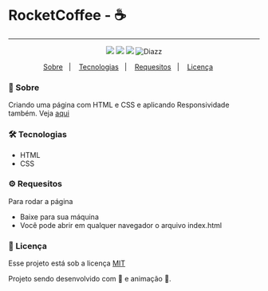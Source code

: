 # RocketCoffee - :coffee:

***

<p align="center">  
      <a> 
          <img src="https://img.shields.io/github/repo-size/wevdiaz/DarkTheme?color=%23F39C12">        
      </a>  
      <a>
          <img src="https://img.shields.io/github/license/wevdiaz/RocketCoffee?color=%23F39C12">        
      </a>      
      <a>
          <img src="https://img.shields.io/github/languages/count/wevdiaz/RocketCoffee?color=%23F39C12">       
      </a>      
      <a>          
          <img alt="Diazz" src="https://img.shields.io/badge/made%20by-Diazz-RocketCoffee?color=%23F39C12"> 
      </a>      
  </p> 

<p align="center">
    <a href="#speech_balloon-sobre">Sobre</a>&nbsp;&nbsp;&nbsp;|&nbsp;&nbsp;&nbsp;
    <a href="#hammer_and_wrench-tecnologias">Tecnologias</a>&nbsp;&nbsp;&nbsp;|&nbsp;&nbsp;&nbsp;
    <a href="#gear-requesitos">Requesitos</a>&nbsp;&nbsp;&nbsp;|&nbsp;&nbsp;&nbsp;
    <a href="#scroll-licença">Licença</a>&nbsp;&nbsp;&nbsp;&nbsp;&nbsp;&nbsp;    
</p>

### :speech_balloon: Sobre
Criando uma página com HTML e CSS e aplicando Responsividade também. Veja [aqui](https://wevdiaz.github.io/RocketCoffee/)
 
 ### :hammer_and_wrench: Tecnologias
 
 * HTML
 * CSS

### :gear: Requesitos

Para rodar a página

* Baixe para sua máquina
* Você pode abrir em qualquer navegador o arquivo index.html

### :scroll: Licença

Esse projeto está sob a licença [MIT](https://github.com/wevdiaz/RocketCoffee/blob/main/LICENSE)

Projeto sendo desenvolvido com :blue_heart: e animação  :star_struck:.
